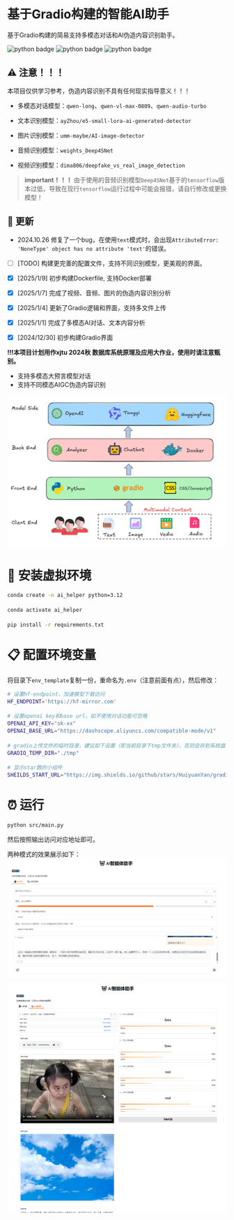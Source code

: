 # 基于Gradio构建的智能AI助手

基于Gradio构建的简易支持多模态对话和AI伪造内容识别助手。


![python badge](https://img.shields.io/badge/conda-23.7.4-green)
![python badge](https://img.shields.io/badge/python-3.12-blue)
![python badge](https://img.shields.io/badge/gradio-5.9.1-orange)

## ⚠️ 注意！！！

本项目仅供学习参考，伪造内容识别不具有任何现实指导意义！！！

+ 多模态对话模型：`qwen-long`、`qwen-vl-max-0809`、`qwen-audio-turbo`

+ 文本识别模型：`ayZhou/e5-small-lora-ai-generated-detector`

+ 图片识别模型：`umm-maybe/AI-image-detector`

+ 音频识别模型：`weights_Deep4SNet`

+ 视频识别模型：`dima806/deepfake_vs_real_image_detection`

> **important！！！**
> 由于使用的音频识别模型`Deep4SNet`基于的`tensorflow`版本过低，导致在现行`tensorflow`运行过程中可能会报错，请自行修改或更换模型！

## 🎁 更新

+ 2024.10.26 修复了一个bug，在使用`text`模式时，会出现`AttributeError: 'NoneType' object has no attribute 'text'`的错误。
- [ ] [TODO] 构建更完善的配置文件，支持不同识别模型，更美观的界面。

- [x] [2025/1/9] 初步构建Dockerfile, 支持Docker部署

- [x] [2025/1/7] 完成了视频、音频、图片的伪造内容识别分析

- [x] [2025/1/4] 更新了Gradio逻辑和界面，支持多文件上传

- [x] [2025/1/1] 完成了多模态AI对话、文本内容分析

- [x] [2024/12/30] 初步构建Gradio界面




**!!!本项目计划用作xjtu 2024秋 数据库系统原理及应用大作业，使用时请注意甄别。**

+ 支持多模态大预言模型对话
+ 支持不同模态AIGC伪造内容识别

![](./assets/main.png)

# 📌 安装虚拟环境
```bash
conda create -n ai_helper python=3.12

conda activate ai_helper

pip install -r requirements.txt
```

# 📋 配置环境变量

将目录下`env_template`复制一份，重命名为`.env`（注意前面有点），然后修改：
```bash
# 设置hf-endpoint，加速模型下载访问
HF_ENDPOINT='https://hf-mirror.com'

# 设置openai key和base url，如不使用对话功能可忽略
OPENAI_API_KEY="sk-xx"
OPENAI_BASE_URL="https://dashscope.aliyuncs.com/compatible-mode/v1"

# gradio上传文件的临时目录，建议如下设置（即当前目录下tmp文件夹），否则会存到系统盘
GRADIO_TEMP_DIR="./tmp"

# 显示star数的小组件
SHEILDS_START_URL="https://img.shields.io/github/stars/HuiyuanYan/gradio_ai_helper?style=plastic"
```

# ⏰ 运行
```bash
python src/main.py
```
然后按照输出访问对应地址即可。

两种模式的效果展示如下：
![](./assets/chat/demo1.png)

![](./assets/recognition/demo1.png)
